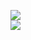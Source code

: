 [![](https://img.shields.io/badge/Made%20With-Github%20Spray-lightgrey.svg?style=for-the-badge&logo=github)](https://github.com/Annihil/github-spray#18539)  
[![](https://i.imgur.com/2DrTn0Z.gif)](https://github.com/Annihil/github-spray)